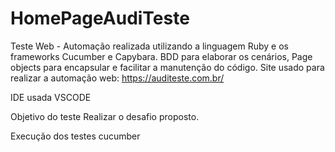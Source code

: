 # HomePageAudiTeste

Teste Web - Automação realizada utilizando a linguagem Ruby e os frameworks Cucumber e Capybara. BDD para elaborar os cenários, Page objects para encapsular e facilitar a manutenção do código. Site usado para realizar a automação web: https://auditeste.com.br/

IDE usada VSCODE 

Objetivo do teste Realizar o desafio proposto.

Execução dos testes cucumber 
